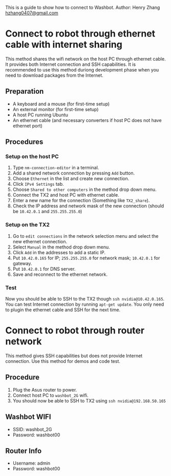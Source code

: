 This is a guide to show how to connect to Washbot.
Author: Henry Zhang <hzhang0407@gmail.com>

# Connect to robot through ethernet cable with internet sharing
This method shares the wifi network on the host PC through ethernet cable. It provides both Internet connection and SSH capabilities. It is recommended to use this method duriong development phase when you need to download packages from the Internet.

## Preparation
* A keyboard and a mouse (for first-time setup)
* An external monitor (for first-time setup)
* A host PC running Ubuntu
* An ethernet cable (and necessary converters if host PC does not have ethernet port)

## Procedures
### Setup on the host PC
1. Type `nm-connection-editor` in a terminal.
2. Add a shared network connection by pressing `Add` button.
3. Choose `Ethernet` in the list and create new connection.
4. Click `IPv4 Settings` tab.
5. Choose `Shared to other computers` in the method drop down menu.
6. Connect the TX2 and host PC with ethernet cable.
7. Enter a new name for the connection (Something like `TX2_share`).
8. Check the IP address and network mask of the new connection (should be `10.42.0.1` and `255.255.255.0`)

### Setup on the TX2
1. Go to `edit connections` in the network selection menu and select the new ethernet connection.
2. Select `Manual` in the method drop down menu.
3. Click `Add` in the addresses to add a static IP.
4. Put `10.42.0.165` for IP; `255.255.255.0` for network mask; `10.42.0.1` for gateway.
5. Put `10.42.0.1` for DNS server.
6. Save and reconnect to the ethernet network.

### Test
Now you should be able to SSH to the TX2 though `ssh nvidia@10.42.0.165`. You can test Internet connection by running `apt-get update`.
You only need to plugin the ethernet cable and SSH for the next time.

# Connect to robot through router network
This method gives SSH capabilities but does not provide Internet connection. Use this method for demos and code test.

## Procedure
1. Plug the Asus router to power.
2. Connect host PC to `washbot_2G` wifi.
3. You should now be able to SSH to TX2 using `ssh nvidia@192.168.50.165`

## Washbot WIFI
* SSID: washbot_2G
* Password: washbot00

## Router Info
* Username: admin
* Password: washbot00

